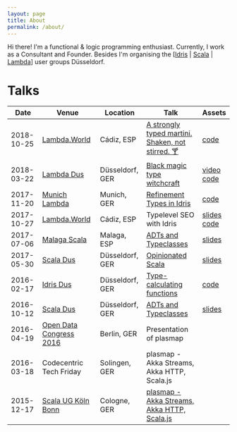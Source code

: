 ```yaml
---
layout: page
title: About
permalink: /about/
---
```


Hi there! I'm a functional & logic programming enthusiast. Currently, I work as a Consultant and Founder. Besides I'm organising the \[[Idris](https://www.meetup.com/idrisdus/) &#124; [Scala](https://www.meetup.com/scaladus/) &#124; [Lambda](https://www.meetup.com/lambdadus/)\] user groups Düsseldorf.

# Talks

| Date       | Venue | Location | Talk | Assets |
|------------|-------|----------|------|--------|
| 2018-10-25 | [Lambda.World](http://www.lambda.world/) | Cádiz, ESP | [A strongly typed martini. Shaken, not stirred. 🍸](http://cadiz.lambda.world/schedule/#session-105) | [code](https://github.com/janschultecom/20181025-strongly-typed-martini)|
| 2018-03-22 | [Lambda Dus](https://www.meetup.com/lambdadus/) | Düsseldorf, GER | [Black magic type witchcraft](https://www.meetup.com/lambdadus/events/247287024/) | [video](https://youtu.be/MLKDu6jwIQw) </br> [code](https://github.com/janschultecom/20180322-lamdadus)|
| 2017-11-20 | [Munich Lambda](https://www.meetup.com/Munich-Lambda/) | Munich, GER | [Refinement Types in Idris](https://www.meetup.com/Munich-Lambda/events/241177016/) | [code](https://github.com/janschultecom/2017-11-20-Lambda-Meetup-Munich)|
| 2017-10-27 | [Lambda.World](http://www.lambda.world/) | Cádiz, ESP | Typelevel SEO with Idris | [slides]( https://slides.com/janschultecom/typelevel-seo/) </br> [code]( https://github.com/janschultecom/typelevel-seo/) |
| 2017-07-06 | [Malaga Scala](https://www.meetup.com/Malaga-Scala/) | Malaga, ESP | [ADTs and Typeclasses](https://www.meetup.com/Malaga-Scala/events/240726851/) | [slides]( http://janschulte.com/2017-07-06-ADTs-and-Typeclasses/) |
| 2017-05-30 | [Scala Dus](https://www.meetup.com/scaladus/) | Düsseldorf, GER | [Opinionated Scala](https://www.meetup.com/scaladus/events/239929062/) | [slides]( https://github.com/scaladus/opinionated-scala ) |
| 2016-02-17 | [Idris Dus](https://www.meetup.com/idrisdus/) | Düsseldorf, GER | [Type-calculating functions](https://www.meetup.com/idrisdus/events/237070330/) | [code]( https://github.com/janschultecom/idrisdus-2017-02-22 ) |
| 2016-10-12 | [Scala Dus](https://www.meetup.com/scaladus/) | Düsseldorf, GER | [ADTs and Typeclasses](https://www.meetup.com/scaladus/events/233706740/) | [slides]( http://janschulte.com/2016-10-12-adts-typeclasses-scala/#/) |
| 2016-04-19 | [Open Data Congress 2016](https://www.bmwi.de/Redaktion/DE/Bildergalerie/2016/20160419-zypries-open-data-kongress.html) | Berlin, GER | Presentation of plasmap | |
| 2016-03-18 | Codecentric Tech Friday | Solingen, GER | plasmap - Akka Streams, Akka HTTP, Scala.js | |
| 2015-12-17 | [Scala UG Köln Bonn](https://www.meetup.com/Scala-User-Group-Koln-Bonn/) | Cologne, GER | [plasmap - Akka Streams, Akka HTTP, Scala.js](https://www.meetup.com/Scala-User-Group-Koln-Bonn/events/225774642/) | | 
